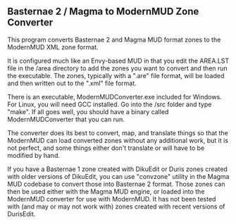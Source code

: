Basternae 2 / Magma to ModernMUD Zone Converter
-----------------------------------------------

This program converts Basternae 2 and Magma MUD format zones to the ModernMUD
XML zone format.

It is configured much like an Envy-based MUD in that you edit the AREA.LST file
in the /area directory to add the zones you want to convert and then run the
executable.  The zones, typically with a ".are" file format, will be loaded
and then written out to the ".xml" file format.

There is an executable, ModernMUDConverter.exe included for Windows. For Linux,
you will need GCC installed. Go into the /src folder and type "make". If all
goes well, you should have a binary called ModernMUDConverter that you can run.

The converter does its best to convert, map, and translate things so that the
ModernMUD can load converted zones without any additional work, but it is not
perfect, and some things either don't translate or will have to be modified by
hand.

If you have a Basternae 1 zone created with DikuEdit or Duris zones created with
older versions of DikuEdit, you can use "convzone" utility in the Magma MUD 
codebase to convert those into Basternae 2 format. Those zones can then be used 
either  with the Magma MUD engine, or loaded into the ModernMUD converter for use
with ModernMUD. It has not been tested with (and may or may not work with) zones 
created with recent versions of DurisEdit.

